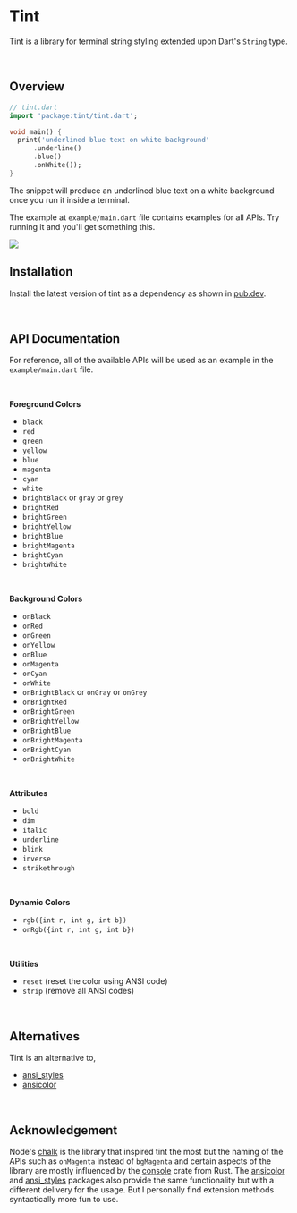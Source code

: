 # Tint

Tint is a library for terminal string styling extended upon Dart's `String` type.

<br>

## Overview

```dart
// tint.dart
import 'package:tint/tint.dart';

void main() {
  print('underlined blue text on white background'
      .underline()
      .blue()
      .onWhite());
}
```

The snippet will produce an underlined blue text on a white background once you run it inside a terminal.

The example at `example/main.dart` file contains examples for all APIs. Try running it and you'll get something this.

<img src="https://i.imgur.com/raO2b4J.png" />

<br>

## Installation

Install the latest version of tint as a dependency as shown in [pub.dev](https://pub.dev/packages/tint).

<br>

## API Documentation

For reference, all of the available APIs will be used as an example in the `example/main.dart` file.

<br>

**Foreground Colors**

- `black`
- `red`
- `green`
- `yellow`
- `blue`
- `magenta`
- `cyan`
- `white`
- `brightBlack` or `gray` or `grey`
- `brightRed`
- `brightGreen`
- `brightYellow`
- `brightBlue`
- `brightMagenta`
- `brightCyan`
- `brightWhite`

<br>

**Background Colors**

- `onBlack`
- `onRed`
- `onGreen`
- `onYellow`
- `onBlue`
- `onMagenta`
- `onCyan`
- `onWhite`
- `onBrightBlack` or `onGray` or `onGrey`
- `onBrightRed`
- `onBrightGreen`
- `onBrightYellow`
- `onBrightBlue`
- `onBrightMagenta`
- `onBrightCyan`
- `onBrightWhite`

<br>

**Attributes**

- `bold`
- `dim`
- `italic`
- `underline`
- `blink`
- `inverse`
- `strikethrough`

<br>

**Dynamic Colors**

- `rgb({int r, int g, int b})`
- `onRgb({int r, int g, int b})`

<br>

**Utilities**

- `reset` (reset the color using ANSI code)
- `strip` (remove all ANSI codes)

<br>

## Alternatives

Tint is an alternative to,

- [ansi_styles](https://pub.dev/packages/ansi_styles)
- [ansicolor](https://pub.dev/packages/ansicolor)

<br>

## Acknowledgement

Node's [chalk](https://github.com/chalk/chalk) is the library that inspired tint the most but the naming of the APIs such as `onMagenta` instead of `bgMagenta` and certain aspects of the library are mostly influenced by the [console](https://github.com/mitsuhiko/console) crate from Rust. The [ansicolor](https://pub.dev/packages/ansicolor) and [ansi_styles](https://pub.dev/packages/ansi_styles) packages also provide the same functionality but with a different delivery for the usage. But I personally find extension methods syntactically more fun to use.
